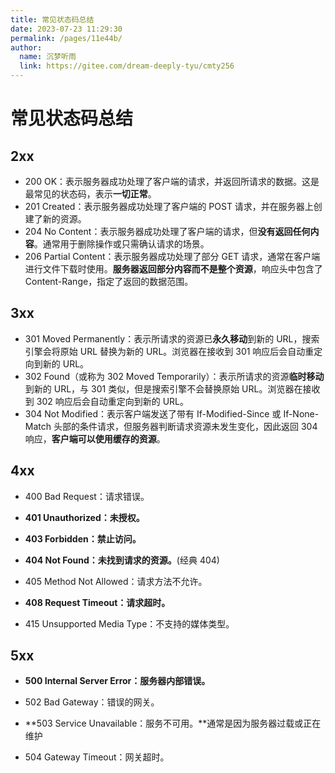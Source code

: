 ```yaml
---
title: 常见状态码总结
date: 2023-07-23 11:29:30
permalink: /pages/11e44b/
author: 
  name: 沉梦听雨
  link: https://gitee.com/dream-deeply-tyu/cmty256
---
```

# 常见状态码总结

## 2xx

- 200 OK：表示服务器成功处理了客户端的请求，并返回所请求的数据。这是最常见的状态码，表示**一切正常**。
- 201 Created：表示服务器成功处理了客户端的 POST 请求，并在服务器上创建了新的资源。
- 204 No Content：表示服务器成功处理了客户端的请求，但**没有返回任何内容**。通常用于删除操作或只需确认请求的场景。
- 206 Partial Content：表示服务器成功处理了部分 GET 请求，通常在客户端进行文件下载时使用。**服务器返回部分内容而不是整个资源**，响应头中包含了 Content-Range，指定了返回的数据范围。

## 3xx

- 301 Moved Permanently：表示所请求的资源已**永久移动**到新的 URL，搜索引擎会将原始 URL 替换为新的 URL。浏览器在接收到 301 响应后会自动重定向到新的 URL。
- 302 Found（或称为 302 Moved Temporarily）：表示所请求的资源**临时移动**到新的 URL，与 301 类似，但是搜索引擎不会替换原始 URL。浏览器在接收到 302 响应后会自动重定向到新的 URL。
- 304 Not Modified：表示客户端发送了带有 If-Modified-Since 或 If-None-Match 头部的条件请求，但服务器判断请求资源未发生变化，因此返回 304 响应，**客户端可以使用缓存的资源**。

## 4xx

- 400 Bad Request：请求错误。
- **401 Unauthorized：未授权。**

- **403 Forbidden：禁止访问。**

- **404 Not Found：未找到请求的资源。**(经典 404)

- 405 Method Not Allowed：请求方法不允许。

- **408 Request Timeout：请求超时。**
- 415 Unsupported Media Type：不支持的媒体类型。

## 5xx

- **500 Internal Server Error：服务器内部错误。**
- 502 Bad Gateway：错误的网关。

- **503 Service Unavailable：服务不可用。**通常是因为服务器过载或正在维护
- 504 Gateway Timeout：网关超时。


